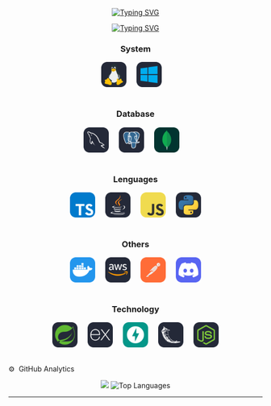 
<div align="center">
 
[![Typing SVG](https://readme-typing-svg.demolab.com?font=Roboto&size=27&letterSpacing=3px&duration=1&pause=1&color=F7F7F7&center=true&vCenter=true&multiline=true&repeat=false&width=435&lines=I'm+Miguel+Mendoza)](https://git.io/typing-svg)
 
</div>


<div align="center">
 
[![Typing SVG](https://readme-typing-svg.demolab.com?font=Fira+Code&size=24&duration=2400&pause=2400&color=F7F7F7&center=true&width=435&lines=Student+in+Software;Backend+Specialty)](https://git.io/typing-svg)

</div>

<h3 align="center">System</h3>


<div align="center">
  <img src="https://github.com/MigueMendz/MigueMendz/blob/migueDEV/images/Linux.svg" alt="Linux" width="50">
  <img width="12" />
  <img src="https://github.com/MigueMendz/MigueMendz/blob/migueDEV/images/Windows.svg" alt="Windows" width="50">
  <img width="12" />
</div>



<br>
<h3 align="center">Database</h3>
<div align="center">
  <img src="https://github.com/MigueMendz/MigueMendz/blob/migueDEV/images/MySQL.svg" alt="Descripción de la imagen" width="50">
  <img width="12" />
  <img src="https://github.com/MigueMendz/MigueMendz/blob/migueDEV/images/PostgreSQL.svg" alt="Descripción de la imagen" width="50">
  <img width="12" />
  <img src="https://github.com/MigueMendz/MigueMendz/blob/migueDEV/images/MongoDB.svg" alt="Descripción de la imagen" width="50">
  <img width="12" />
</div>
<br>
<h3 align="center">Lenguages</h3>
<div align="center">
  <img src="https://github.com/MigueMendz/MigueMendz/blob/migueDEV/images/TypeScript.svg" alt="Descripción de la imagen" width="50">
  <img width="12" />
  <img src="https://github.com/MigueMendz/MigueMendz/blob/migueDEV/images/Java.svg" alt="Descripción de la imagen" width="50">
  <img width="12" />
  <img src="https://github.com/MigueMendz/MigueMendz/blob/migueDEV/images/JavaScript.svg" alt="Descripción de la imagen" width="50">
  <img width="12" />
  <img src="https://github.com/MigueMendz/MigueMendz/blob/migueDEV/images/Python.svg" alt="Descripción de la imagen" width="50">
</div>
<br>
<h3 align="center">Others</h3>
<div align="center">
  <img src="https://github.com/MigueMendz/MigueMendz/blob/migueDEV/images/Docker.svg" alt="Descripción de la imagen" width="50">
  <img width="12" />
  <img src="https://github.com/MigueMendz/MigueMendz/blob/migueDEV/images/Aws.svg" alt="Descripción de la imagen" width="50">
  <img width="12" />
  <img src="https://github.com/MigueMendz/MigueMendz/blob/migueDEV/images/Postman.svg" alt="Descripción de la imagen" width="50">
  <img width="12" />
  <img src="https://github.com/MigueMendz/MigueMendz/blob/migueDEV/images/Discord.svg" alt="Descripción de la imagen" width="50">
</div>
<br>
<h3 align="center">Technology</h3>
<div align="center">
  <img src="https://github.com/MigueMendz/MigueMendz/blob/migueDEV/images/Spring.svg" alt="Descripción de la imagen" width="50">
  <img width="12" />
  <img src="https://github.com/MigueMendz/MigueMendz/blob/migueDEV/images/ExpressJS.svg" alt="Descripción de la imagen" width="50">
  <img width="12" />
  <img src="https://github.com/MigueMendz/MigueMendz/blob/migueDEV/images/FastAPI.svg" alt="Descripción de la imagen" width="50">
  <img width="12" />
  <img src="https://github.com/MigueMendz/MigueMendz/blob/migueDEV/images/Flask.svg" alt="Descripción de la imagen" width="50">
  <img width="12" />
  <img src="https://github.com/MigueMendz/MigueMendz/blob/migueDEV/images/NodeJS.svg" alt="Descripción de la imagen" width="50">
</div>

</div>

<br>

 ⚙️ &nbsp;GitHub Analytics
<br>
<div align="center">
<p align='center'>
<img src="https://github-readme-stats.vercel.app/api?username=MigueMendz&show_icons=true&theme=github_dark">
 <img src="https://github-readme-stats.vercel.app/api/top-langs/?username=MigueMendz&layout=compact&langs_count=8&theme=github_dark" alt="Top Languages">
</p>
<hr>
 
</div>
